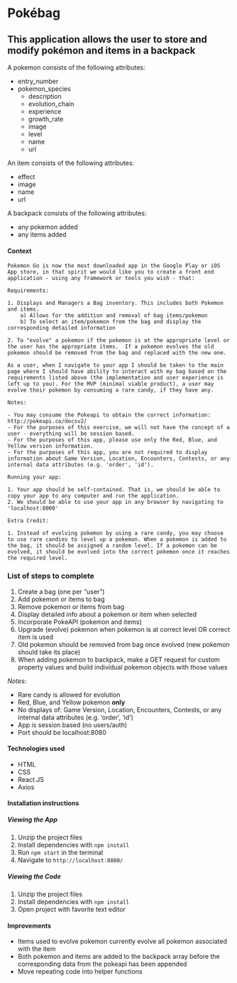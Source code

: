 # Pokébag

## This application allows the user to store and modify pokémon and items in a backpack

A pokemon consists of the following attributes:
* entry_number
* pokemon_species
  - description
  - evolution_chain
  - experience
  - growth_rate
  - image
  - level
  - name
  - url

An item consists of the following attributes:
* effect
* image
* name
* url

A backpack consists of the following attributes:
* any pokemon added
* any items added

#### Context

```
Pokemon Go is now the most downloaded app in the Google Play or iOS App store, in that spirit we would like you to create a front end application - using any framework or tools you wish - that:

Requirements:

1. Displays and Managers a Bag inventory. This includes both Pokemon and items.
    a) Allows for the addition and removal of bag items/pokemon
    b) To select an item/pokemon from the bag and display the corresponding detailed information

2. To "evolve" a pokemon if the pokemon is at the appropriate level or the user has the appropriate items.  If a pokemon evolves the old pokemon should be removed from the bag and replaced with the new one.

As a user, when I navigate to your app I should be taken to the main page where I should have ability to interact with my bag based on the requirements listed above (the implementation and user experience is left up to you). For the MVP (minimal viable product), a user may evolve their pokemon by consuming a rare candy, if they have any.

Notes:

- You may consume the Pokeapi to obtain the correct information: http://pokeapi.co/docsv2/
- For the purposes of this exercise, we will not have the concept of a user - everything will be session based.
- For the purposes of this app, please use only the Red, Blue, and Yellow version information.
- For the purposes of this app, you are not required to display information about Game Version, Location, Encounters, Contests, or any internal data attributes (e.g. 'order', 'id').

Running your app:

1. Your app should be self-contained. That is, we should be able to copy your app to any computer and run the application.
2. We should be able to use your app in any browser by navigating to 'localhost:8000'

Extra Credit:

1. Instead of evolving pokemon by using a rare candy, you may choose to use rare candies to level up a pokemon. When a pokemon is added to the bag, it should be assigned a random level. If a pokemon can be evolved, it should be evolved into the correct pokemon once it reaches the required level.
```

### List of steps to complete
1. Create a bag (one per “user”)
2. Add pokemon or items to bag
3. Remove pokemon or items from bag
4. Display detailed info about a pokemon or item when selected
5. Incorporate PokeAPI (pokemon and items)
6. Upgrade (evolve) pokemon when pokemon is at correct level OR correct item is used
7. Old pokemon should be removed from bag once evolved (new pokemon should take its place)
8. When adding pokemon to backpack, make a GET request for custom property values and build individual pokemon objects with those values

_Notes_:
- Rare candy is allowed for evolution
- Red, Blue, and Yellow pokemon **only**
- No displays of: Game Version, Location, Encounters, Contests, or any internal data attributes (e.g. ‘order’, ‘id’)
- App is session based (no users/auth)
- Port should be localhost:8080

#### Technologies used

* HTML
* CSS
* React.JS
* Axios

#### Installation instructions
##### Viewing the App
1. Unzip the project files
2. Install dependencies with `npm install`
3. Run `npm start` in the terminal
4. Navigate to `http://localhost:8080/`

##### Viewing the Code
1. Unzip the project files
2. Install dependencies with `npm install`
3. Open project with favorite text editor

#### Improvements
- Items used to evolve pokemon currently evolve all pokemon associated with the item
- Both pokemon and items are added to the backpack array before the corresponding data from the pokeapi has been appended
- Move repeating code into helper functions
